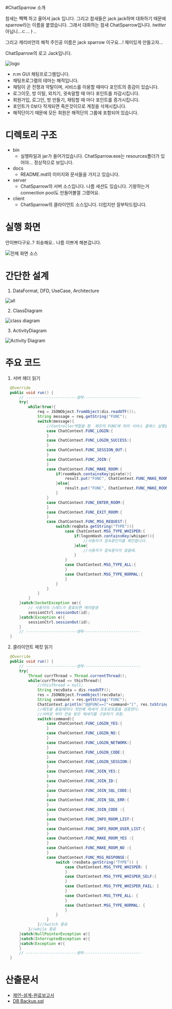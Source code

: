 #ChatSparrow 소개

참새는 짹짹 하고 울어서 jack 입니다.
그리고 참새들은 jack jack하며 대화하기 때문에 sparrow라는 이름을 붙였습니다.
그래서 대화하는 참새 ChatSparrow입니다. *twitter* 아닙니...ㄷ...ㅏ..

그리고 캐리비언의 해적 주인공 이름은 jack sparrow 이구요...! 재미있게 만들고자...

ChatSparrow의 로고 Jack입니다.

![logo](https://github.com/drake-jin/ChatSparrow/raw/master/docs/images/logo.png)

  - n:m GUI 채팅프로그램입니다.
  - 채팅프로그램의 테마는 해적입니다.
  - 채팅이 곧 전쟁과 약탈이며, 서비스를 이용할 때마다 포인트의 증감이 있습니다.
  - 로그이웃, 방 이탈, 외치기, 귓속말할 때 마다 포인트를 차감시킵니다.
  - 회원가입, 로그인, 방 만들기, 채팅할 때 마다 포인트를 증가시킵니다.
  - 포인트가 0보다 작게되면 죽은것이므로 계정을 삭제시킵니다.
  - 해적단이기 때문에 모든 회원은 해적단의 그룹에 포함되어 있습니다.

# 디렉토리 구조

  - bin 
    - 실행파일과 jar가 들어가있습니다. ChatSparrow.exe는 resources폴더가 있어야... 정상적으로 보입니다.
  - docs 
    - README.md의 이미지와 문서들을 가지고 있습니다.
  - server
    - ChatSparrow의 서버 소스입니다. 나름 세션도 있습니다. 기왕하는거 connection pool도 만들어볼껄 그랬어요.
  - client
    - ChatSparrow의 클라이언트 소스입니다. 더럽지만 잘부탁드립니다.

# 실행 화면
  안이쁘다구요..? 죄송해요.. 나름 이쁘게 해본겁니다.

![전체 화면 소스](https://github.com/drake-jin/ChatSparrow/raw/master/docs/images/ui.JPG)

# 간단한 설계

  1. DataFormat, DFD, UseCase, Architecture
  
  ![all](https://github.com/drake-jin/ChatSparrow/raw/master/docs/images/images.PNG)
  
  2. ClassDiagram
  
  ![class diagram](https://github.com/drake-jin/ChatSparrow/raw/master/docs/images/classD.png)

  3. ActivityDiagram

  ![Activity Diagram](https://github.com/drake-jin/ChatSparrow/raw/master/docs/images/activityD.png)



# 주요 코드

 1. 서버 헤더 읽기
  ``` java
	@Override
	public void run() {
		// ----------------------생략-------------------------
        try{
			while(true){
				req = JSONObject.fromObject(dis.readUTF());
				String message = req.getString("FUNC");
				switch(message){
					//Controller역할을 함  패킷의 FUNC에 따라 서비스 클래스 실행을 구분함. 즉, Mapper  의 역할 
					case ChatContext.FUNC_LOGIN:{
					}
					case ChatContext.FUNC_LOGIN_SUCCESS:{
					}
					case ChatContext.FUNC_SESSION_OUT:{
					}
					case ChatContext.FUNC_JOIN:{
					}
					case ChatContext.FUNC_MAKE_ROOM:{
						if(roomHash.containsKey(pirate)){
							result.put("FUNC", ChatContext.FUNC_MAKE_ROOM_NO);
						}else{
							result.put("FUNC", ChatContext.FUNC_MAKE_ROOM_YES);
						}
					}
					case ChatContext.FUNC_ENTER_ROOM:{
					}
					case ChatContext.FUNC_EXIT_ROOM:{
					}
					case ChatContext.FUNC_MSG_REQUEST:{
						switch(reqData.getString("TYPE")){
							case ChatContext.MSG_TYPE_WHISPER:{
								if(logonHash.containsKey(whisper)){
								    //사용자가 접속중인지를 확인합니다.
								}else{
									//사용자가 접속중이지 않을때.
								}
							}
							case ChatContext.MSG_TYPE_ALL:{
							}
							case ChatContext.MSG_TYPE_NORMAL:{
							}
						}
					}					
				}
			}
		}catch(SocketException se){
			// 사용자의 스레드가 종료되면 에러발생
			sessionCtrl.sessionOut(id);
		}catch(Exception e){
			sessionCtrl.sessionOut(id);
		}
		// ----------------------생략-------------------------
	}	
  ```

 2. 클라이언트 패킷 읽기

  ``` java 
	@Override
	public void run() {
		// ----------------------생략-------------------------
		try{
			Thread currThread = Thread.currentThread();
			while(currThread == thisThread){
				//thisThread = null;
				String recvData = dis.readUTF();
				res = JSONObject.fromObject(recvData);
				String command = res.getString("FUNC");
				ChatContext.println("@@FUNC==["+command+"]", res.toString());
				//패킷을 돌릴때마다 첫번째 메세지 프토로토콜을 검증한다.
				//서버로 부터 전송 받은 메세지를 구분하기 위함.
				switch(command){
					case ChatContext.FUNC_LOGIN_YES:{
					} 
					case ChatContext.FUNC_LOGIN_NO:{
					}
					case ChatContext.FUNC_LOGIN_NETWORK:{
					}
					case ChatContext.FUNC_LOGIN_CODE:{
					}
					case ChatContext.FUNC_LOGIN_SESSION:{
					}
					case ChatContext.FUNC_JOIN_YES:{
					}
					case ChatContext.FUNC_JOIN_ID:{
					}
					case ChatContext.FUNC_JOIN_SQL_CODE:{
					}
					case ChatContext.FUNC_JOIN_SQL_ERR:{
					}
					case ChatContext.FUNC_JOIN_CODE :{
					}
					case ChatContext.FUNC_INFO_ROOM_LIST:{
					}
					case ChatContext.FUNC_INFO_ROOM_USER_LIST:{
					}
					case ChatContext.FUNC_MAKE_ROOM_YES :{
					} 
					case ChatContext.FUNC_MAKE_ROOM_NO :{
					}
					case ChatContext.FUNC_MSG_RESPONSE:{
						switch (resData.getString("TYPE")) {
							case ChatContext.MSG_TYPE_WHISPER: {
							}
							case ChatContext.MSG_TYPE_WHISPER_SELF:{
							}
							case ChatContext.MSG_TYPE_WHISPER_FAIL: {
							}
							case ChatContext.MSG_TYPE_ALL: {
							}
							case ChatContext.MSG_TYPE_NORMAL: {
							}
						}
					}				
				}//Switch 종료
			}//while 종료
		}catch(NullPointerException e){
		}catch(InterruptedException e){
		}catch(Exception e){
		}		
		// ----------------------생략-------------------------
	}
  ```

# 산출문서

  - [제안-설계-완료보고서](https://github.com/drake-jin/ChatSparrow/blob/master/docs/DBbackup.sql) 
  - [DB Backup.sql](https://github.com/drake-jin/ChatSparrow/raw/master/docs/%EC%A0%9C%EC%95%88_%EC%84%A4%EA%B3%84_%EC%99%84%EB%A3%8C%EB%B3%B4%EA%B3%A0%EC%84%9C.pdf)

